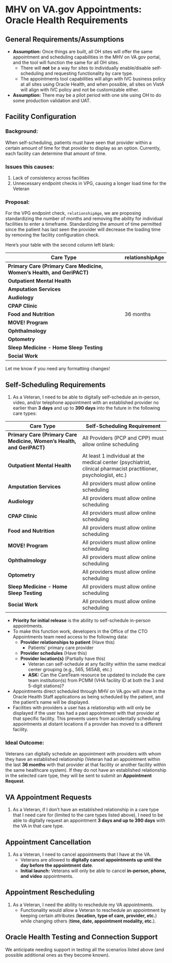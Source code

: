 # MHV on VA.gov Appointments: Oracle Health Requirements

## General Requirements/Assumptions

- **Assumption:** Once things are built, all OH sites will offer the same appointment and scheduling capabilities in the MHV on VA.gov portal, and the tool will function the same for all OH sites.
  - There will **not** be a way for sites to individually enable/disable self-scheduling and requesting functionality by care type.
  - The appointments tool capabilities will align with IVC business policy at all sites using Oracle Health, and when possible, all sites on VistA will align with IVC policy and not be customizable either.
- **Assumption:** There may be a pilot period with one site using OH to do some production validation and UAT.

## Facility Configuration

### Background:
When self-scheduling, patients must have seen that provider within a certain amount of time for that provider to display as an option. Currently, each facility can determine that amount of time.

### Issues this causes:
1. Lack of consistency across facilities
2. Unnecessary endpoint checks in VPG, causing a longer load time for the Veteran

### Proposal:
For the VPG endpoint check, `relationshipAge`, we are proposing standardizing the number of months and removing the ability for individual facilities to enter a timeframe. Standardizing the amount of time permitted since the patient has last seen the provider will decrease the loading time by removing the facility configuration check.

Here’s your table with the second column left blank:  

| Care Type | relationshipAge |
|-----------|-----------------------------|
| **Primary Care (Primary Care Medicine, Women’s Health, and GeriPACT)** |  |
| **Outpatient Mental Health** |  |
| **Amputation Services** |  |
| **Audiology** |  |
| **CPAP Clinic** |  |
| **Food and Nutrition** | 36 months |
| **MOVE! Program** |  |
| **Ophthalmology** |  |
| **Optometry** |  |
| **Sleep Medicine - Home Sleep Testing** |  |
| **Social Work** |  |  

Let me know if you need any formatting changes!

## Self-Scheduling Requirements

1. As a Veteran, I need to be able to digitally self-schedule an in-person, video, and/or telephone appointment with an established provider no earlier than **3 days** and up to **390 days** into the future in the following care types:

| Care Type | Self-Scheduling Requirement |
|-----------|-----------------------------|
| **Primary Care (Primary Care Medicine, Women’s Health, and GeriPACT)** | All Providers (PCP and CPP) must allow online scheduling |
| **Outpatient Mental Health** | At least 1 individual at the medical center (psychiatrist, clinical pharmacist practitioner, psychologist, etc.) |
| **Amputation Services** | All providers must allow online scheduling |
| **Audiology** | All providers must allow online scheduling |
| **CPAP Clinic** | All providers must allow online scheduling |
| **Food and Nutrition** | All providers must allow online scheduling |
| **MOVE! Program** | All providers must allow online scheduling |
| **Ophthalmology** | All providers must allow online scheduling |
| **Optometry** | All providers must allow online scheduling |
| **Sleep Medicine - Home Sleep Testing** | All providers must allow online scheduling |
| **Social Work** | All providers must allow online scheduling |



- **Priority for initial release** is the ability to self-schedule in-person appointments.
- To make this function work, developers in the Office of the CTO Appointments team need access to the following data:
  - **Provider relationships to patient** (Have this)
    - Patients' primary care provider
  - **Provider schedules** (Have this)
  - **Provider location(s)** (Partially have this)
    - Veteran can self-schedule at any facility within the same medical center grouping (e.g., 565, 565AB, etc.)
    - **ASK:** Can the CareTeam resource be updated to include the care team institution(s) from PCMM (VHA facility ID at both the 3 and 5-digit stations)?
- Appointments direct scheduled through MHV on VA.gov will show in the Oracle Health Staff applications as being scheduled by the patient, and the patient’s name will be displayed.
- Facilities with providers a user has a relationship with will only be displayed if the user has had a past appointment with that provider at that specific facility. This prevents users from accidentally scheduling appointments at distant locations if a provider has moved to a different facility.

### Ideal Outcome:
Veterans can digitally schedule an appointment with providers with whom they have an established relationship (Veteran had an appointment within the last **36 months** with that provider at that facility or another facility within the same healthcare system). If they do not have an established relationship in the selected care type, they will be sent to submit an **Appointment Request**.

## VA Appointment Requests

1. As a Veteran, if I don’t have an established relationship in a care type that I need care for (limited to the care types listed above), I need to be able to digitally request an appointment **3 days and up to 390 days** with the VA in that care type.

## Appointment Cancellation

1. As a Veteran, I need to cancel appointments that I have at the VA.
   - Veterans are allowed to **digitally cancel appointments up until the day before the appointment date**.
   - **Initial launch:** Veterans will only be able to cancel **in-person, phone, and video** appointments.

## Appointment Rescheduling

1. As a Veteran, I need the ability to reschedule my VA appointments.
   - Functionality would allow a Veteran to reschedule an appointment by keeping certain attributes (**location, type of care, provider, etc.**) while changing others (**time, date, appointment modality, etc.**).

## Oracle Health Testing and Connection Support

We anticipate needing support in testing all the scenarios listed above (and possible additional ones as they become known).

